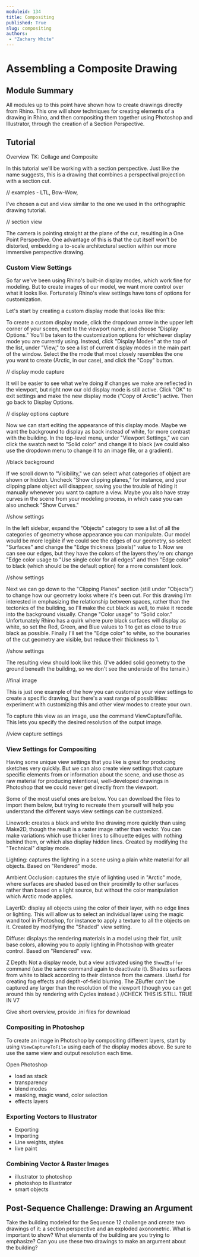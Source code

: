 ```yaml
---
moduleid: 134
title: Compositing
published: True
slug: compositing
authors:
 - "Zachary White"
---
```

# Assembling a Composite Drawing
## Module Summary

All modules up to this point have shown how to create drawings directly from Rhino. This one will show techniques for creating elements of a drawing in Rhino, and then compositing them together using Photoshop and Illustrator, through the creation of a Section Perspective.

## Tutorial

Overview TK: Collage and Composite

In this tutorial we'll be working with a section perspective. Just like the name suggests, this is a drawing that combines a perspectival projection with a section cut. 

// examples - LTL, Bow-Wow, 

I've chosen a cut and view similar to the one we used in the orthographic drawing tutorial.

// section view

The camera is pointing straight at the plane of the cut, resulting in a One Point Perspective. One advantage of this is that the cut itself won't be distorted, embedding a to-scale architectural section within our more immersive perspective drawing.

### Custom View Settings

So far we've been using Rhino's built-in display modes, which work fine for modeling. But to create images of our model, we want more control over what it looks like. Fortunately Rhino's view settings have tons of options for customization.

Let's start by creating a custom display mode that looks like this:

To create a custom display mode, click the dropdown arrow in the upper left corner of your sceen, next to the viewport name, and choose "Display Options." You'll be taken to the customization options for whichever display mode you are currently using. Instead, click "Display Modes" at the top of the list, under "View," to see a list of current display modes in the main part of the window. Select the the mode that most closely resembles the one you want to create (Arctic, in our case), and click the "Copy" button.

// display mode capture

It will be easier to see what we're doing if changes we make are reflected in the viewport, but right now our old display mode is still active. Click "OK" to exit settings and make the new display mode ("Copy of Arctic") active. Then go back to Display Options.

// display options capture

Now we can start editing the appearance of this display mode. Maybe we want the background to display as back instead of white, for more contrast with the building. In the top-level menu, under "Viewport Settings," we can click the swatch next to "Solid color" and change it to black (we could also use the dropdown menu to change it to an image file, or a gradient).

//black background

If we scroll down to "Visibility," we can select what categories of object are shown or hidden. Uncheck "Show clipping planes," for instance, and your clipping plane object will disappear, saving you the trouble of hiding it manually whenever you want to capture a view. Maybe you also have stray curves in the scene from your modeling process, in which case you can also uncheck "Show Curves."

//show settings

In the left sidebar, expand the "Objects" category to see a list of all the categories of geometry whose appearance you can manipulate. Our model would be more legible if we could see the edges of our geometry, so select "Surfaces" and change the "Edge thickness (pixels)" value to 1. Now we can see our edges, but they have the colors of the layers they're on: change "Edge color usage to "Use single color for all edges" and then "Edge color" to black (which should be the default option) for a more consistent look.

//show settings

Next we can go down to the "Clipping Planes" section (still under "Objects") to change how our geometry looks where it's been cut. For this drawing I'm interested in emphasizing the relationship between spaces, rather than the tectonics of the building, so I'll make the cut black as well, to make it recede into the background visually. Change "Color usage" to "Solid color." Unfortunately Rhino has a quirk where pure black surfaces will display as white, so set the Red, Green, and Blue values to 1 to get as close to true black as possible. Finally I'll set the "Edge color" to white, so the bounaries of the cut geometry are visible, but reduce their thickness to 1.

//show settings

The resulting view should look like this. (I've added solid geometry to the ground beneath the building, so we don't see the underside of the terrain.)

//final image

This is just one example of the how you can customize your view settings to create a specific drawing, but there's a vast range of possibilities: experiment with customizing this and other view modes to create your own.

To capture this view as an image, use the command ViewCaptureToFile. This lets you specify the desired resolution of the output image.

//view capture settings

### View Settings for Compositing

Having some unique view settings that you like is great for producing sketches very quickly. But we can also create view settings that capture specific elements from or information about the scene, and use those as raw material for producing intentional, well-developed drawings in Photoshop that we could never get directly from the viewport.

Some of the most useful ones are below. You can download the files to import them below, but trying to recreate them yourself will help you understand the different ways view settings can be customized.

Linework: creates a black and white line drawing more quickly than using Make2D, though the result is a raster image rather than vector. You can make variations which use thicker lines to silhouette edges with nothing behind them, or which also display hidden lines. Created by modifying the "Technical" display mode.

Lighting: captures the lighting in a scene using a plain white material for all objects. Based on "Rendered" mode.

Ambient Occlusion: captures the style of lighting used in "Arctic" mode, where surfaces are shaded based on their proximitly to other surfaces rather than based on a light source, but without the color manipulation which Arctic mode applies.

LayerID: display all objects using the color of their layer, with no edge lines or lighting. This will allow us to select an individual layer using the magic wand tool in Photoshop, for instance to apply a texture to all the objects on it. Created by modifying the "Shaded" view setting.

Diffuse: displays the rendering materials in a model using their flat, unlit base colors, allowing you to apply lighting in Photoshop with greater control. Based on "Rendered" vew.

Z Depth: Not a display mode, but a view activated using the `ShowZBuffer` command (use the same command again to deactivate it). Shades surfaces from white to black according to their distance from the camera. Useful for creating fog effects and depth-of-field blurring. The ZBuffer can't be captured any larger than the resolution of the viewport (though you can get around this by rendering with Cycles instead.) //CHECK THIS IS STILL TRUE IN V7

Give short overview, provide .ini files for download

### Compositing in Photoshop

To create an image in Photoshop by compositing different layers, start by using `ViewCaptureToFile` using each of the display modes above. Be sure to use the same view and output resolution each time.

Open Photoshop

- load as stack
- transparency
- blend modes
- masking, magic wand, color selection
- effects layers

### Exporting Vectors to Illustrator

- Exporting
- Importing
- Line weights, styles
- live paint

### Combining Vector & Raster Images

- illustrator to photoshop
- photoshop to illustrator
- smart objects


## Post-Sequence Challenge: Drawing an Argument
Take the building modeled for the Sequence 12 challenge and create two drawings of it: a section perspective and an exploded axonometric. What is important to show? What elements of the building are you trying to emphasize? Can you use these two drawings to make an argument about the building?
